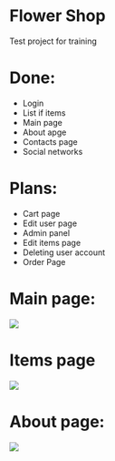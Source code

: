 # Flower Shop
Test project for training
<h1>Done:</h1> 
<ul>
  <li>Login</li>
  <li>List if items</li>
  <li>Main page</li>
  <li>About apge</li>
  <li>Contacts page</li>
  <li>Social networks</li>
</ul>

<h1>Plans:</h1>
<ul>
  <li>Cart page</li>
  <li>Edit user page</li>
  <li>Admin panel</li>
  <li>Edit items page</li>
  <li>Deleting user account</li>
  <li>Order Page</li>
</ul>

<h1>Main page:</h1>
<img src="https://user-images.githubusercontent.com/54202786/125954792-bf40b359-81eb-444c-b9e2-4d39a504ef5e.png">

<h1>Items page</h1>
<img src="https://user-images.githubusercontent.com/54202786/125955040-9e904e09-98aa-4ee6-a9a6-0d2dcab07d11.png">

<h1>About page:</h1>
<img src="https://user-images.githubusercontent.com/54202786/125955190-8ecc7f80-802b-4be3-ba4b-d2aec75cb6c7.png">
